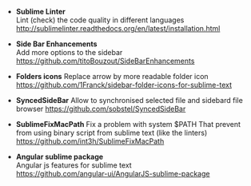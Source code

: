 * **Sublime Linter**   
Lint (check) the code quality in different languages   
http://sublimelinter.readthedocs.org/en/latest/installation.html   

* **Side Bar Enhancements**   
Add more options to the sidebar    
https://github.com/titoBouzout/SideBarEnhancements

* **Folders icons**
Replace arrow by more readable folder icon  
https://github.com/1Franck/sidebar-folder-icons-for-sublime-text

* **SyncedSideBar**
Allow to synchronised selected file and sidebard file browser
https://github.com/sobstel/SyncedSideBar

* **SublimeFixMacPath**
Fix a problem with system $PATH 
That prevent from using binary script from sublime text (like the linters)
https://github.com/int3h/SublimeFixMacPath

* **Angular sublime package**     
Angular js features for sublime text     
https://github.com/angular-ui/AngularJS-sublime-package